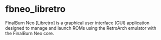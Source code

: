 # fbneo_libretro
FinalBurn Neo [Libretro] is a graphical user interface (GUI) application designed to manage and launch ROMs using the RetroArch emulator with the FinalBurn Neo core.
